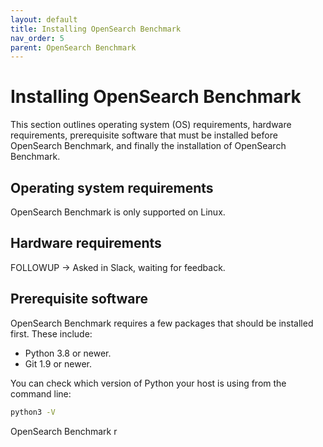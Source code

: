 ```yaml
---
layout: default
title: Installing OpenSearch Benchmark
nav_order: 5
parent: OpenSearch Benchmark
---
```


# Installing OpenSearch Benchmark

This section outlines operating system (OS) requirements, hardware requirements, prerequisite software that must be installed before OpenSearch Benchmark, and finally the installation of OpenSearch Benchmark.

## Operating system requirements

OpenSearch Benchmark is only supported on Linux. 

## Hardware requirements

FOLLOWUP -> Asked in Slack, waiting for feedback.

## Prerequisite software

OpenSearch Benchmark requires a few packages that should be installed first. These include:
- Python 3.8 or newer.
- Git 1.9 or newer.

You can check which version of Python your host is using from the command line:
```bash
python3 -V
```



OpenSearch Benchmark r